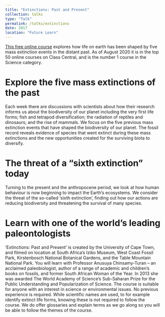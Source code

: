 ```yaml
---
title: "Extinctions: Past and Present"
collection: talks
type: "Talk"
permalink: /talks/extinctions
date: 2017
location: "Future Learn"
---
```


[This free online course](https://www.classcentral.com/course/extinctions-past-present-8004) explores how life on earth has been shaped by five mass extinction events in the distant past. As of August 2020 it is in the top 50 online courses on Class Central, and is the number 1 course in the Science category. 

# Explore the five mass extinctions of the past

Each week there are discussions with scientists about how their research informs us about the biodiversity of our planet including the very first life forms; fish and tetrapod diversification; the radiation of reptiles and dinosaurs; and the rise of mammals. We focus on the five previous mass extinction events that have shaped the biodiversity of our planet. The fossil record reveals evidence of species that went extinct during these mass extinctions and the new opportunities created for the surviving biota to diversify.
# The threat of a “sixth extinction” today

Turning to the present and the anthropocene period, we look at how human behaviour is now beginning to impact the Earth’s ecosystems. We consider the threat of the so-called ‘sixth extinction’, finding out how our actions are reducing biodiversity and threatening the survival of many species.
# Learn with one of the world’s leading paleontologists

‘Extinctions: Past and Present’ is created by the University of Cape Town, and filmed on location at South Africa’s Iziko Museum, West Coast Fossil Park, Kirstenbosch National Botanical Gardens, and the Table Mountain National Park. 
You will learn with Professor Anusuya Chinsamy-Turan – an acclaimed paleobiologist, author of a range of academic and children’s books on fossils, and former South African Woman of the Year. In 2013 she was awarded The World Academy of Science’s Sub-Saharan Prize for the Public Understanding and Popularization of Science. 
The course is suitable for anyone with an interest in science or environmental issues. No previous experience is required. While scientific names are used, to for example identify extinct life forms, knowing these is not required to follow the course. We do offer glossaries and explain terms as we go along so you will be able to follow the themes of the course.
